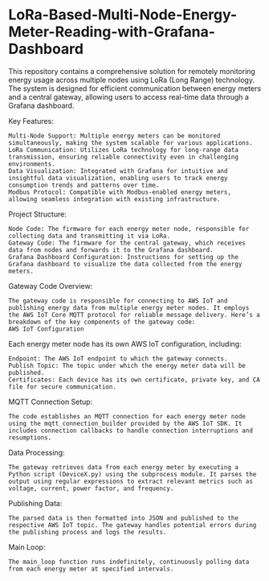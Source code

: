 # LoRa-Based-Multi-Node-Energy-Meter-Reading-with-Grafana-Dashboard
This repository contains a comprehensive solution for remotely monitoring energy usage across multiple nodes using LoRa (Long Range) technology. The system is designed for efficient communication between energy meters and a central gateway, allowing users to access real-time data through a Grafana dashboard.

Key Features:

    Multi-Node Support: Multiple energy meters can be monitored simultaneously, making the system scalable for various applications.
    LoRa Communication: Utilizes LoRa technology for long-range data transmission, ensuring reliable connectivity even in challenging environments.
    Data Visualization: Integrated with Grafana for intuitive and insightful data visualization, enabling users to track energy consumption trends and patterns over time.
    Modbus Protocol: Compatible with Modbus-enabled energy meters, allowing seamless integration with existing infrastructure.

Project Structure:

    Node Code: The firmware for each energy meter node, responsible for collecting data and transmitting it via LoRa.
    Gateway Code: The firmware for the central gateway, which receives data from nodes and forwards it to the Grafana dashboard.
    Grafana Dashboard Configuration: Instructions for setting up the Grafana dashboard to visualize the data collected from the energy meters.

Gateway Code Overview:

    The gateway code is responsible for connecting to AWS IoT and publishing energy data from multiple energy meter nodes. It employs the AWS IoT Core MQTT protocol for reliable message delivery. Here’s a breakdown of the key components of the gateway code:
    AWS IoT Configuration

Each energy meter node has its own AWS IoT configuration, including:

    Endpoint: The AWS IoT endpoint to which the gateway connects.
    Publish Topic: The topic under which the energy meter data will be published.
    Certificates: Each device has its own certificate, private key, and CA file for secure communication.

MQTT Connection Setup:

    The code establishes an MQTT connection for each energy meter node using the mqtt_connection_builder provided by the AWS IoT SDK. It includes connection callbacks to handle connection interruptions and resumptions.


Data Processing:

    The gateway retrieves data from each energy meter by executing a Python script (DeviceX.py) using the subprocess module. It parses the output using regular expressions to extract relevant metrics such as voltage, current, power factor, and frequency.

Publishing Data:

    The parsed data is then formatted into JSON and published to the respective AWS IoT topic. The gateway handles potential errors during the publishing process and logs the results.

Main Loop:

    The main_loop function runs indefinitely, continuously polling data from each energy meter at specified intervals.
